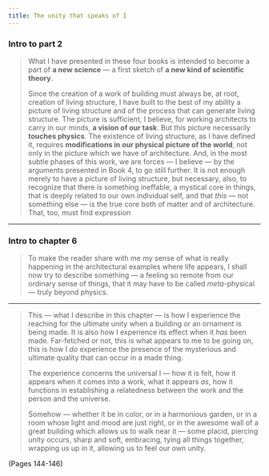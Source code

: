 ```yaml
---
title: The unity that speaks of I
---
```


### Intro to part 2
> What I have presented in these four books is intended to become a part of **a new science** — a first sketch of **a new kind of scientific theory**.
> 
> Since the creation of a work of building must always be, at root, creation of living structure, I have built to the best of my ability a picture of living structure and of the process that can generate living structure. The picture is sufficient, I believe, for working architects to carry in our minds, **a vision of our task**.
> But this picture necessarily **touches physics**. The existence of living structure, as I have defined it, requires **modifications in our physical picture of the world**, not only in the picture which we have of architecture. And, in the most subtle phases of this work, we are forces — I believe — by the arguments presented in Book 4, to go still further. It is not enough merely to have a picture of living structure, but necessary, also, to recognize that there is something ineffable, a mystical core in things, that is deeply related to our own individual self, and that *this* — not something else — is the true core both of matter and of architecture. That, too, must find expression

---

### Intro to chapter 6
> To make the reader share with me my sense of what is really happening in the architectural examples where life appears, I shall now try to describe something — a feeling so remote from our ordinary sense of things, that it may have to be called *meta*-physical — truly beyond physics.

---

> This — what I describe in this chapter — is how I experience the reaching for the ultimate unity when a building or an ornament is being made. It is also how I experience its effect when it *has* been made. Far-fetched or not, this is what appears to me to be going on, this is how I *do* experience the presence of the mysterious and ultimate quality that can occur in a made thing.
> 
> The experience concerns the universal I — how it is felt, how it appears when it comes into a work, what it appears *as*, how it functions in establishing a relatedness between the work and the person and the universe.
> 
> Somehow — whether it be in color, or in a harmonious garden, or in a room whose light and mood are just right, or in the awesome wall of a great building which allows us to walk near it — some placid, piercing unity occurs, sharp and soft, embracing, tying all things together, wrapping us up in it, allowing us to feel our own unity.

(Pages 144-146)